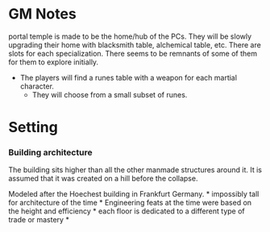 # GM Notes

portal temple is made to be the home/hub of the PCs. They will be slowly upgrading their home with blacksmith table, alchemical table, etc. There are slots for each specialization. There seems to be remnants of some of them for them to explore initially. 

* The players will find a runes table with a weapon for each martial character. 
    * They will choose from a small subset of runes. 

# Setting

### Building architecture

The building sits higher than all the other manmade structures around it. It is assumed that it was created on a hill before the collapse. 

Modeled after the Hoechest building in Frankfurt Germany. 
    * impossibly tall for architecture of the time
    * Engineering feats at the time were based on the height and efficiency
    * each floor is dedicated to a different type of trade or mastery
    * 
